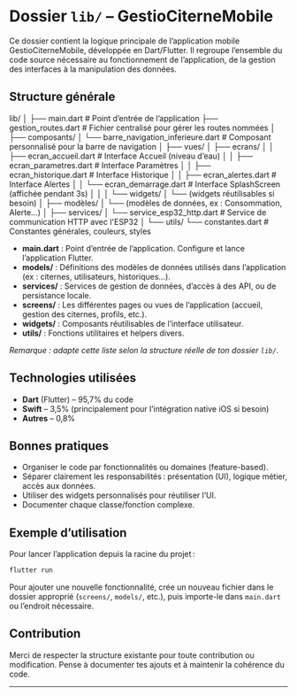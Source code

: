 
# Dossier `lib/` – GestioCiterneMobile

Ce dossier contient la logique principale de l’application mobile GestioCiterneMobile, développée en Dart/Flutter. Il regroupe l’ensemble du code source nécessaire au fonctionnement de l’application, de la gestion des interfaces à la manipulation des données.

## Structure générale

lib/
│
├── main.dart                            # Point d’entrée de l’application
├── gestion_routes.dart                  # Fichier centralisé pour gérer les routes nommées
│
├── composants/
│   └── barre_navigation_inferieure.dart # Composant personnalisé pour la barre de navigation
│
├── vues/
│   ├── ecrans/
│   │   ├── ecran_accueil.dart           # Interface Accueil (niveau d’eau)
│   │   ├── ecran_parametres.dart        # Interface Paramètres
│   │   ├── ecran_historique.dart        # Interface Historique
│   │   ├── ecran_alertes.dart           # Interface Alertes
│   │   └── ecran_demarrage.dart         # Interface SplashScreen (affichée pendant 3s)
│   │
│   └── widgets/
│       └── (widgets réutilisables si besoin)
│
├── modèles/
│   └── (modèles de données, ex : Consommation, Alerte...)
│
├── services/
│   └── service_esp32_http.dart          # Service de communication HTTP avec l'ESP32
│
└── utils/
    └── constantes.dart                  # Constantes générales, couleurs, styles


- **main.dart** : Point d’entrée de l’application. Configure et lance l’application Flutter.
- **models/** : Définitions des modèles de données utilisés dans l’application (ex : citernes, utilisateurs, historiques…).
- **services/** : Services de gestion de données, d’accès à des API, ou de persistance locale.
- **screens/** : Les différentes pages ou vues de l’application (accueil, gestion des citernes, profils, etc.).
- **widgets/** : Composants réutilisables de l’interface utilisateur.
- **utils/** : Fonctions utilitaires et helpers divers.

_Remarque : adapte cette liste selon la structure réelle de ton dossier `lib/`._

## Technologies utilisées

- **Dart** (Flutter) – 95,7% du code
- **Swift** – 3,5% (principalement pour l’intégration native iOS si besoin)
- **Autres** – 0,8%

## Bonnes pratiques

- Organiser le code par fonctionnalités ou domaines (feature-based).
- Séparer clairement les responsabilités : présentation (UI), logique métier, accès aux données.
- Utiliser des widgets personnalisés pour réutiliser l’UI.
- Documenter chaque classe/fonction complexe.

## Exemple d’utilisation

Pour lancer l’application depuis la racine du projet :

```bash
flutter run
```

Pour ajouter une nouvelle fonctionnalité, crée un nouveau fichier dans le dossier approprié (`screens/`, `models/`, etc.), puis importe-le dans `main.dart` ou l’endroit nécessaire.

## Contribution

Merci de respecter la structure existante pour toute contribution ou modification. Pense à documenter tes ajouts et à maintenir la cohérence du code.

---
